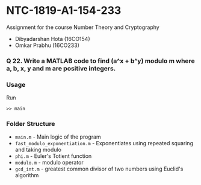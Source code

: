 # NTC-1819-A1-154-233
Assignment for the course Number Theory and Cryptography
 - Dibyadarshan Hota (16CO154)
 - Omkar Prabhu (16CO233)

### Q 22. Write a MATLAB code to find (a^x + b^y) modulo m where a, b, x, y and m are positive integers.

### Usage
Run
```
>> main
```

### Folder Structure
* `main.m` - Main logic of the program
* `fast_modulo_exponentiation.m` - Exponentiates using repeated squaring and taking modulo
* `phi.m` - Euler's Totient function
* `modulo.m` - modulo operator
* `gcd_int.m` - greatest common divisor of two numbers using Euclid's algorithm

